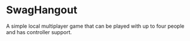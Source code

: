 # SwagHangout
A simple local multiplayer game that can be played with up to four people and has controller support.
